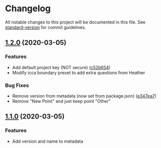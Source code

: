 # Changelog

All notable changes to this project will be documented in this file. See [standard-version](https://github.com/conventional-changelog/standard-version) for commit guidelines.

## [1.2.0](https://github.com/digidem/mapeo-config-wcmc/compare/v1.1.0...v1.2.0) (2020-03-05)

### Features

- Add default project key (NOT secure) ([c52b654](https://github.com/digidem/mapeo-config-wcmc/commit/c52b654456e760ffce9fb5fb839dfa1a8761b426))
- Modify icca boundary preset to add extra questions from Heather

### Bug Fixes

- Remove version from metadata (now set from package.json) ([e347ea7](https://github.com/digidem/mapeo-config-wcmc/commit/e347ea7a296c1f559218d3fc05365525aea6439a))
- Remove "New Point" and just keep point "Other"

## [1.1.0](https://github.com/digidem/mapeo-config-wcmc/compare/v1.0.0...v1.1.0) (2020-03-05)

### Features

- Add version and name to metadata
